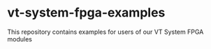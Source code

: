 # vt-system-fpga-examples
This repository contains examples for users of our VT System FPGA modules
